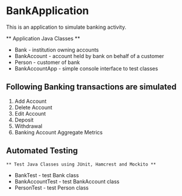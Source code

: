 # BankApplication
This is an application to simulate banking activity. 

  ** Application Java Classes **
  
  - Bank - institution owning accounts
  - BankAccount - account held by bank on behalf of a customer
  - Person - customer of bank
  - BankAccountApp - simple console interface to test classes
  
## Following Banking transactions are simulated
  1. Add Account
  2. Delete Account
  3. Edit Account
  4. Deposit
  5. Withdrawal
  6. Banking Account Aggregate Metrics
  
## Automated Testing

    ** Test Java Classes using JUnit, Hamcrest and Mockito **
  
  - BankTest - test Bank class
  - BankAccountTest - test BankAccount class
  - PersonTest - test Person class
